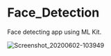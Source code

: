 # Face_Detection
Face detecting app using ML Kit.

![Screenshot_20200602-103949](https://user-images.githubusercontent.com/61502767/83483283-e8394e80-a4bf-11ea-8e54-a4e121c51988.png)
